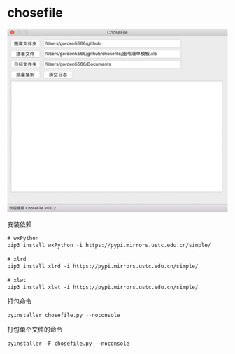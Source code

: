 # chosefile

![image](screenshot/index.jpg)

安装依赖
```shell
# wxPython
pip3 install wxPython -i https://pypi.mirrors.ustc.edu.cn/simple/

# xlrd
pip3 install xlrd -i https://pypi.mirrors.ustc.edu.cn/simple/

# xlwt
pip3 install xlwt -i https://pypi.mirrors.ustc.edu.cn/simple/
```

打包命令

```python
pyinstaller chosefile.py --noconsole
```

打包单个文件的命令

```python
pyinstaller -F chosefile.py --noconsole
```
